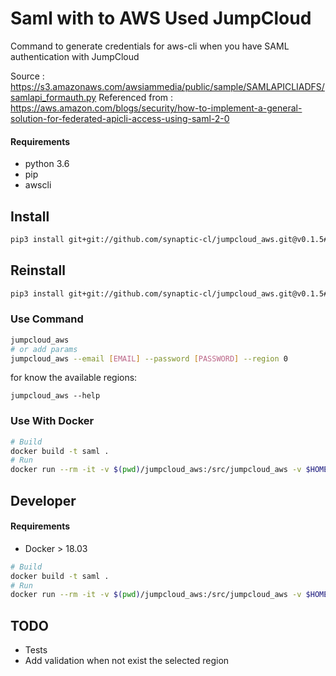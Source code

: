 # Saml with to AWS Used JumpCloud
Command to generate credentials for aws-cli when you have SAML authentication with JumpCloud

Source : https://s3.amazonaws.com/awsiammedia/public/sample/SAMLAPICLIADFS/samlapi_formauth.py
Referenced from : https://aws.amazon.com/blogs/security/how-to-implement-a-general-solution-for-federated-apicli-access-using-saml-2-0

#### Requirements

 * python 3.6
 * pip
 * awscli

## Install

```bash
pip3 install git+git://github.com/synaptic-cl/jumpcloud_aws.git@v0.1.5#egg=jumpcloud_aws
```

## Reinstall
```bash
pip3 install git+git://github.com/synaptic-cl/jumpcloud_aws.git@v0.1.5#egg=jumpcloud_aws --upgrade
```

### Use Command

```bash
jumpcloud_aws
# or add params
jumpcloud_aws --email [EMAIL] --password [PASSWORD] --region 0
```

for know the available regions:

```
jumpcloud_aws --help
```



### Use With Docker

```bash
# Build
docker build -t saml .
# Run
docker run --rm -it -v $(pwd)/jumpcloud_aws:/src/jumpcloud_aws -v $HOME/.aws/credentials:/root/.aws/credentials saml
```



## Developer

#### Requirements

* Docker > 18.03

```bash
# Build
docker build -t saml .
# Run
docker run --rm -it -v $(pwd)/jumpcloud_aws:/src/jumpcloud_aws -v $HOME/.aws/credentials:/root/.aws/credentials saml
```

## TODO
* Tests
* Add validation when not exist the selected region
